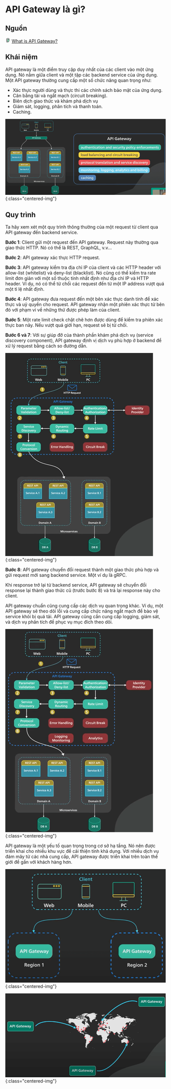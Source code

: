 # API Gateway là gì?

## Nguồn

<img src="../../assets/images/bytebytego.png" width="16" height="16"/> [What is API Gateway?](https://www.youtube.com/watch?v=6ULyxuHKxg8)

## Khái niệm

API gateway là một điểm truy cập duy nhất của các client vào một ứng dụng. Nó nằm giữa client và một tập các backend service của ứng dụng. Một API gateway thường cung cấp một số chức năng quan trọng như:

- Xác thực người dùng và thực thi các chính sách bảo mật của ứng dụng.
- Cân bằng tải và ngắt mạch (circuit breaking).
- Biên dịch giao thức và khám phá dịch vụ
- Giám sát, logging, phân tích và thanh toán.
- Caching.

![](../assets/ByteByteGo/api-gateway/figure1.png){:class="centered-img"}

## Quy trình

Ta hãy xem xét một quy trình thông thường của một request từ client qua API gateway đến backend service.

**Bước 1**: Client gửi một request đến API gateway. Request này thường qua giao thức HTTP. Nó có thể là REST, GraphQL, v.v...

**Bước 2**: API gateway xác thực HTTP request.

**Bước 3**: API gateway kiểm tra địa chỉ IP của client và các HTTP header với allow-list (whitelist) và deny-list (blacklist). Nó cũng có thể kiểm tra rate limit đơn giản với một số thuộc tính nhất định như địa chỉ IP và HTTP header. Ví dụ, nó có thể từ chối các request đến từ một IP address vượt quá một tỉ lệ nhất định.

**Bước 4**: API gateway đưa request đến một bên xác thực danh tính để xác thực và uỷ quyền cho request. API gateway nhận một phiên xác thực từ bên đó với phạm vi về những thứ được phép làm của client.

**Bước 5**: Một rate limit check chặt chẽ hơn được dùng để kiểm tra phiên xác thực ban nãy. Nếu vượt quá giới hạn, request sẽ bị từ chối.

**Bước 6 và 7**: Với sự giúp đỡ của thành phần khám phá dịch vụ (service discovery component), API gateway định vị dịch vụ phù hợp ở backend để xử lý request bằng cách so đường dẫn.

![](../assets/ByteByteGo/api-gateway/figure2.png){:class="centered-img"}

**Bước 8**: API gateway chuyển đổi request thành một giao thức phù hợp và gửi request mới sang backend service. Một ví dụ là gRPC. 

Khi response trở lại từ backend service, API gateway sẽ chuyển đổi response lại thành giao thức cũ (trước bước 8) và trả lại response này cho client.

API gateway chuẩn cũng cung cấp các dịch vụ quan trọng khác. Ví dụ, một API gateway sẽ theo dõi lỗi và cung cấp chức năng ngắt mạch để bào vệ service khỏi bị quá tải. API gateway cũng cần cung cấp logging, giám sát, và dịch vụ phân tích để phục vụ mục đích theo dõi.

![](../assets/ByteByteGo/api-gateway/figure3.png){:class="centered-img"}

API gateway là một yếu tố quan trọng trong cơ sở hạ tầng. Nó nên được triển khai cho nhiều khu vực để cải thiện tính khả dụng. Với nhiều dịch vụ đám mây từ các nhà cung cấp, API gateway được triển khai trên toàn thế giới để gần với khách hàng hơn.

![](../assets/ByteByteGo/api-gateway/figure4.png){:class="centered-img"}

![](../assets/ByteByteGo/api-gateway/figure5.png){:class="centered-img"}
